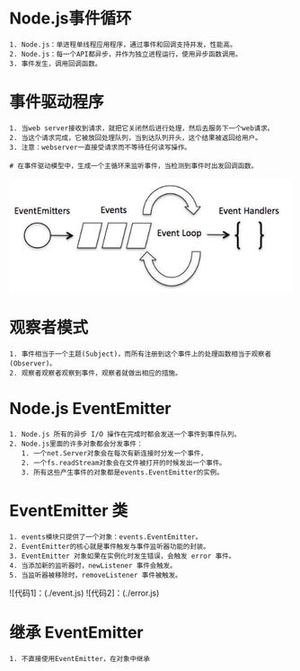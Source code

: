 Node.js事件循环
===
	1. Node.js：单进程单线程应用程序，通过事件和回调支持并发，性能高。
	2. Node.js：每一个API都异步，并作为独立进程运行，使用异步函数调用。
	3. 事件发生，调用回调函数。

事件驱动程序
===
	1. 当web server接收到请求，就把它关闭然后进行处理，然后去服务下一个web请求。
	2. 当这个请求完成，它被放回处理队列，当到达队列开头，这个结果被返回给用户。
	3. 注意：webserver一直接受请求而不等待任何读写操作。

	# 在事件驱动模型中，生成一个主循环来监听事件，当检测到事件时出发回调函数。
![event_loop](./images/event_loop.jpg)

观察者模式
===
	1. 事件相当于一个主题(Subject)，而所有注册到这个事件上的处理函数相当于观察者(Observer)。
	2. 观察者观察者观察到事件，观察者就做出相应的措施。

Node.js EventEmitter
===
	1. Node.js 所有的异步 I/O 操作在完成时都会发送一个事件到事件队列。
	2. Node.js里面的许多对象都会分发事件：
	   1. 一个net.Server对象会在每次有新连接时分发一个事件，
	   2. 一个fs.readStream对象会在文件被打开的时候发出一个事件。
	   3. 所有这些产生事件的对象都是events.EventEmitter的实例。 

EventEmitter 类
===
	1. events模块只提供了一个对象：events.EventEmitter。
	2. EventEmitter的核心就是事件触发与事件监听器功能的封装。
	3. EventEmitter 对象如果在实例化时发生错误，会触发 error 事件。
	4. 当添加新的监听器时，newListener 事件会触发。
	5. 当监听器被移除时，removeListener 事件被触发。

![代码1]：(./event.js)
![代码2]：(./error.js)

继承 EventEmitter
===
	1. 不直接使用EventEmitter，在对象中继承